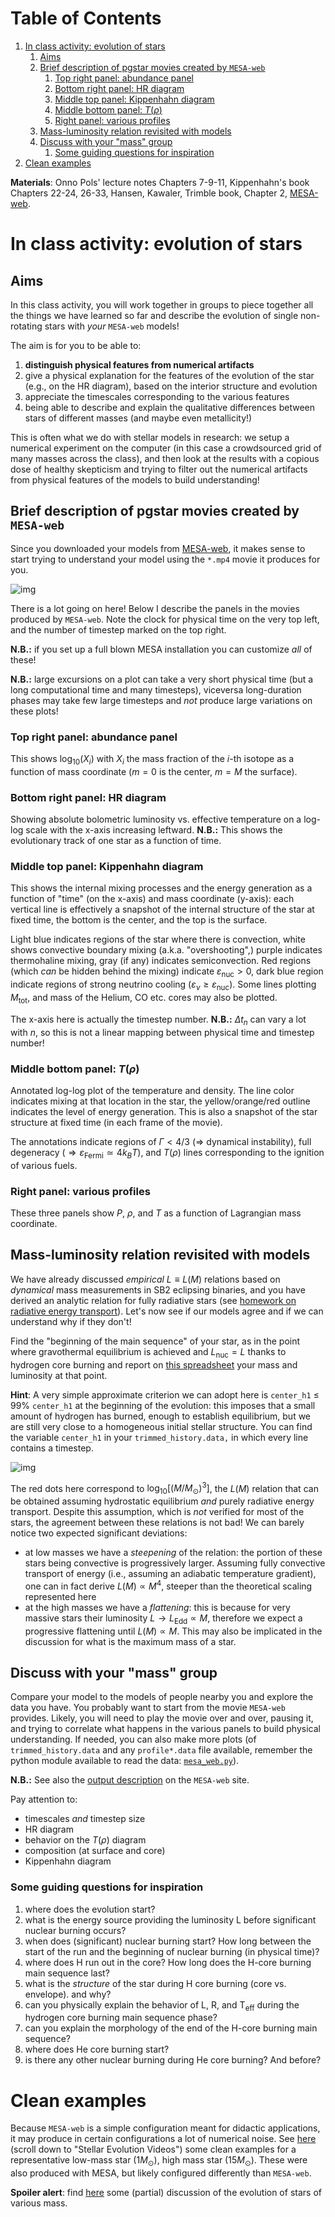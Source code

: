 
# Table of Contents

1.  [In class activity: evolution of stars](#org9efd0e6)
    1.  [Aims](#org7f08b7e)
    2.  [Brief description of pgstar movies created by `MESA-web`](#org92ad0b7)
        1.  [Top right panel: abundance panel](#org6a88822)
        2.  [Bottom right panel: HR diagram](#orgd7caef8)
        3.  [Middle top panel: Kippenhahn diagram](#org29ee18a)
        4.  [Middle bottom panel: $T(\rho)$](#org370c8a0)
        5.  [Right panel: various profiles](#orgd761e23)
    3.  [Mass-luminosity relation revisited with models](#org85272c9)
    4.  [Discuss with your "mass" group](#org16f53a4)
        1.  [Some guiding questions for inspiration](#org4e9c19b)
2.  [Clean examples](#org56e0eb8)

**Materials**: Onno Pols' lecture notes Chapters 7-9-11, Kippenhahn's book
Chapters 22-24, 26-33, Hansen, Kawaler, Trimble book, Chapter 2,
[MESA-web](http://user.astro.wisc.edu/~townsend/static.php?ref=mesa-web).


<a id="org9efd0e6"></a>

# In class activity: evolution of stars


<a id="org7f08b7e"></a>

## Aims

In this class activity, you will work together in groups to piece
together all the things we have learned so far and describe the
evolution of single non-rotating stars with *your* `MESA-web` models!

The aim is for you to be able to:

1.  **distinguish physical features from numerical artifacts**
2.  give a physical explanation for the features of the evolution of the star
    (e.g., on the HR diagram), based on the interior structure and evolution
3.  appreciate the timescales corresponding to the various features
4.  being able to describe and explain the qualitative differences
    between stars of different masses (and maybe even metallicity!)

This is often what we do with stellar models in research: we setup a
numerical experiment on the computer (in this case a crowdsourced grid
of many masses across the class), and then look at the results with a
copious dose of healthy skepticism and trying to filter out the
numerical artifacts from physical features of the models to build
understanding!


<a id="org92ad0b7"></a>

## Brief description of pgstar movies created by `MESA-web`

Since you downloaded your models from [MESA-web](http://user.astro.wisc.edu/~townsend/static.php?ref=mesa-web-submit), it makes sense to
start trying to understand your model using the `*.mp4` movie it
produces for you.

![img](./images/MESA-web_pgstar.png "snapshot of a `MESA-web` generated movie for the evolution of a 1M<sub>o</sub> star.")

There is a lot going on here! Below I describe the panels in the
movies produced by `MESA-web`. Note the clock for physical time on the
very top left, and the number of timestep marked on the top right.

**N.B.:** if you set up a full blown MESA installation you can customize
*all* of these!

**N.B.:** large excursions on a plot can take a very short physical time
(but a long computational time and many timesteps), viceversa
long-duration phases may take few large timesteps and *not* produce
large variations on these plots!


<a id="org6a88822"></a>

### Top right panel: abundance panel

This shows $\log_{10}(X_{i})$ with $X_{i}$ the mass fraction of the $i$-th isotope as
a function of mass coordinate ($m=0$ is the center, $m=M$ the surface).


<a id="orgd7caef8"></a>

### Bottom right panel: HR diagram

Showing absolute bolometric luminosity vs. effective temperature on a
log-log scale with the x-axis increasing leftward.
**N.B.:** This shows the evolutionary track of one star as a function of time.


<a id="org29ee18a"></a>

### Middle top panel: Kippenhahn diagram

This shows the internal mixing processes and the energy generation as
a function of "time" (on the x-axis) and mass coordinate (y-axis):
each vertical line is effectively a snapshot of the internal structure
of the star at fixed time, the bottom is the center, and the top is
the surface.

Light blue indicates regions of the star where there is convection,
white shows convective boundary mixing (a.k.a. "overshooting",) purple
indicates thermohaline mixing, gray (if any) indicates semiconvection.
Red regions (which *can* be hidden behind the mixing) indicate
$\varepsilon_\mathrm{nuc}>0$, dark blue region indicate regions of strong
neutrino cooling ($\varepsilon_{\nu} \ge \varepsilon_\mathrm{nuc}$). Some lines
plotting $M_\mathrm{tot}$, and mass of the Helium, CO etc. cores may
also be plotted.

The x-axis here is actually the timestep number. **N.B.:** $\Delta t_{n}$ can
vary a lot with $n$, so this is not a linear mapping between physical
time and timestep number!


<a id="org370c8a0"></a>

### Middle bottom panel: $T(\rho)$

Annotated log-log plot of the temperature and density. The line color
indicates mixing at that location in the star, the yellow/orange/red
outline indicates the level of energy generation. This is also a
snapshot of the star structure at fixed time (in each frame of the
movie).

The annotations indicate regions of $\Gamma<4/3$ (&rArr; dynamical instability),
full degeneracy ($\Rightarrow \varepsilon_\mathrm{Fermi}\simeq 4 k_{B}T$), and $T(\rho)$ lines
corresponding to the ignition of various fuels.


<a id="orgd761e23"></a>

### Right panel: various profiles

These three panels show $P$, $\rho$, and $T$ as a function of Lagrangian
mass coordinate.


<a id="org85272c9"></a>

## Mass-luminosity relation revisited with models

We have already discussed *empirical* $L \equiv L(M)$ relations based on
*dynamical* mass measurements in SB2 eclipsing binaries, and you have
derived an analytic relation for fully radiative stars (see [homework
on radiative energy transport](notes-lecture-ETransport.md)). Let's now see if our models agree and
if we can understand why if they don't!

Find the "beginning of the main sequence" of your star, as in the
point where gravothermal equilibrium is achieved and $L_\mathrm{nuc} =
L$ thanks to hydrogen core burning and report on [this spreadsheet](https://docs.google.com/spreadsheets/d/17HdroCGDeq5wl5l60erJ_-Vstz5JTujuxsz1BQhns0M/edit?gid=0#gid=0) your
mass and luminosity at that point.

**Hint**: A very simple approximate criterion we can adopt here is
`center_h1` &le; 99% `center_h1` at the beginning of the evolution: this
imposes that a small amount of hydrogen has burned, enough to
establish equilibrium, but we are still very close to a homogeneous
initial stellar structure. You can find the variable `center_h1` in your
`trimmed_history.data,` in which every line contains a timestep.

![img](./images/LM_crowdsourced.png "$L(M)$ relation obtained in class. The red points assume homogeneous stars in hydrostatic equilibrium and fully radiative, the orange points are the results reported by the students based on `MESA-web` results. Deviations at large and small masses (related to violations of the theoretical assumptions) are expected.")

The red dots here correspond to $\log_{10}[(M/M_{\odot})^{3}]$, the $L(M)$
relation that can be obtained assuming hydrostatic equilibrium *and*
purely radiative energy transport. Despite this assumption, which is
*not* verified for most of the stars, the agreement between these
relations is not bad! We can barely notice two expected significant
deviations:

-   at low masses we have a *steepening* of the relation: the portion of
    these stars being convective is progressively larger. Assuming fully
    convective transport of energy (i.e., assuming an adiabatic
    temperature gradient), one can in fact derive $L(M) \propto M^{4}$, steeper
    than the theoretical scaling represented here
-   at the high masses we have a *flattening*: this is because for very
    massive stars their luminosity $L \rightarrow L_\mathrm{Edd}\propto M$, therefore we
    expect a progressive flattening until $L(M)\propto M$. This may also be
    implicated in the discussion for what is the maximum mass of a star.


<a id="org16f53a4"></a>

## Discuss with your "mass" group

Compare your model to the models of people nearby you and explore the
data you have. You probably want to start from the movie `MESA-web`
provides. Likely, you will need to play the movie over and over,
pausing it, and trying to correlate what happens in the various panels
to build physical understanding. If needed, you can also make more
plots (of `trimmed_history.data` and any `profile*.data` file available,
remember the python module available to read the data: [`mesa_web.py`](http://user.astro.wisc.edu/~townsend/resource/tools/mesa-web/mesa_web.py)).

**N.B.:** See also the [output description](http://user.astro.wisc.edu/~townsend/static.php?ref=mesa-web-output) on the `MESA-web` site.

Pay attention to:

-   timescales *and* timestep size
-   HR diagram
-   behavior on the $T(\rho)$ diagram
-   composition (at surface and core)
-   Kippenhahn diagram


<a id="org4e9c19b"></a>

### Some guiding questions for inspiration

1.  where does the evolution start?
2.  what is the energy source providing the luminosity L before
    significant nuclear burning occurs?
3.  when does (significant) nuclear burning start? How long between the
    start of the run and the beginning of nuclear burning (in physical time)?
4.  where does H run out in the core? How long does the H-core burning
    main sequence last?
5.  what is the *structure* of the star during H core burning (core vs.
    envelope). and why?
6.  can you physically explain the behavior of L, R, and T<sub>eff</sub> during
    the hydrogen core burning main sequence phase?
7.  can you explain the morphology of the end of the H-core burning
    main sequence?
8.  where does He core burning start?
9.  is there any other nuclear burning during He core burning? And before?


<a id="org56e0eb8"></a>

# Clean examples

Because `MESA-web` is a simple configuration meant for didactic
applications, it may produce in certain configurations a lot of
numerical noise. See [here](https://www.stellarphysics.org/research) (scroll down to "Stellar Evolution Videos")
some clean examples for a representative low-mass star ($1M_{\odot}$), high
mass star ($15M_{\odot}$). These were also produced with MESA, but likely
configured differently than `MESA-web`.

**Spoiler alert**: find [here](./in-class-evol-wrap-up.md) some (partial) discussion of the evolution of
stars of various mass.

